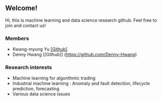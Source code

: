 ## Welcome!
Hi, this is machine learning and data science research github. Feel free to join and contact us!

### Members  
- Kwang-myung Yu [[Github]](https://github.com/sguys99)  
- Denny Hwang [[Github]] (https://github.com/Denny-Hwang)  

### Research interests  
- Machine learning for algorithmic trading  
- Industrial machine learning : Anomaly and fault detection, lifecycle prediction, forecasting  
- Various data science issues  
